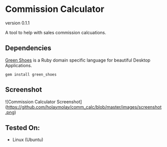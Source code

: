 Commission Calculator
=====================
version 0.1.1

A tool to help with sales commission calcuations.


Dependencies
------------
[Green Shoes](https://github.com/ashbb/green_shoes) is a Ruby domain specific language for beautiful Desktop Applications.

    gem install green_shoes


Screenshot
----------
![Commission Calculator Screenshot] (https://github.com/holaymolay/comm_calc/blob/master/images/screenshot.png)

Tested On:
-------------
- Linux (Ubuntu)
